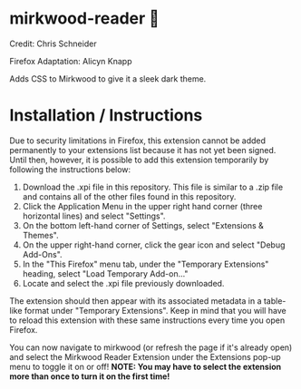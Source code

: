 # mirkwood-reader 🌲
Credit: Chris Schneider

Firefox Adaptation: Alicyn Knapp

Adds CSS to Mirkwood to give it a sleek dark theme.

# Installation / Instructions
Due to security limitations in Firefox, this extension cannot be added permanently to your extensions list because it has not yet been signed. Until then, however, it is possible to add this extension temporarily by following the instructions below:
1. Download the .xpi file in this repository. This file is similar to a .zip file and contains all of the other files found in this repository.
2. Click the Application Menu in the upper right hand corner (three horizontal lines) and select "Settings".
3. On the bottom left-hand corner of Settings, select "Extensions & Themes".
4. On the upper right-hand corner, click the gear icon and select "Debug Add-Ons".
5. In the "This Firefox" menu tab, under the "Temporary Extensions" heading, select "Load Temporary Add-on..."
6. Locate and select the .xpi file previously downloaded.

The extension should then appear with its associated metadata in a table-like format under "Temporary Extensions". Keep in mind that you will have to reload this extension with these same instructions every time you open Firefox.

You can now navigate to mirkwood (or refresh the page if it's already open) and select the Mirkwood Reader Extension under the Extensions pop-up menu to toggle it on or off! **NOTE: You may have to select the extension more than once to turn it on the first time!**
